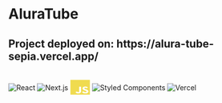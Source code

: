 # AluraTube
<h2>Project deployed on: https://alura-tube-sepia.vercel.app/</h2>

<div style="display: inline_block"><br>
  <img align="center" alt="React" height="30" width="40" src="https://cdn.jsdelivr.net/gh/devicons/devicon/icons/react/react-original.svg">
  <img align="center" alt="Next.js" height="30" width="30" src="https://cdn.jsdelivr.net/gh/devicons/devicon/icons/nextjs/nextjs-original.svg"/>
  <img align="center" alt="Js" height="30" width="40" src="https://raw.githubusercontent.com/devicons/devicon/master/icons/javascript/javascript-plain.svg">
  <img align="center" alt="Styled Components" height="50" width="50" src="https://miro.medium.com/max/318/1*7jRD5QhgARucFKvRHFxpOg.png" />
  <img align="center" alt="Vercel" height="50" width="50" src="https://assets.vercel.com/image/upload/v1588805858/repositories/vercel/logo.png" />
</div>
